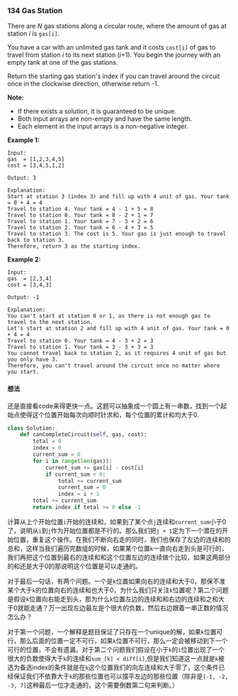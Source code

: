 ### 134 Gas Station

There are *N* gas stations along a circular route, where the amount of gas at station *i* is `gas[i]`.

You have a car with an unlimited gas tank and it costs `cost[i]` of gas to travel from station *i* to its next station (*i*+1). You begin the journey with an empty tank at one of the gas stations.

Return the starting gas station's index if you can travel around the circuit once in the clockwise direction, otherwise return -1.

**Note:**

- If there exists a solution, it is guaranteed to be unique.
- Both input arrays are non-empty and have the same length.
- Each element in the input arrays is a non-negative integer.

**Example 1:**

```
Input: 
gas  = [1,2,3,4,5]
cost = [3,4,5,1,2]

Output: 3

Explanation:
Start at station 3 (index 3) and fill up with 4 unit of gas. Your tank = 0 + 4 = 4
Travel to station 4. Your tank = 4 - 1 + 5 = 8
Travel to station 0. Your tank = 8 - 2 + 1 = 7
Travel to station 1. Your tank = 7 - 3 + 2 = 6
Travel to station 2. Your tank = 6 - 4 + 3 = 5
Travel to station 3. The cost is 5. Your gas is just enough to travel back to station 3.
Therefore, return 3 as the starting index.
```

**Example 2:**

```
Input: 
gas  = [2,3,4]
cost = [3,4,3]

Output: -1

Explanation:
You can't start at station 0 or 1, as there is not enough gas to travel to the next station.
Let's start at station 2 and fill up with 4 unit of gas. Your tank = 0 + 4 = 4
Travel to station 0. Your tank = 4 - 3 + 2 = 3
Travel to station 1. Your tank = 3 - 3 + 3 = 3
You cannot travel back to station 2, as it requires 4 unit of gas but you only have 3.
Therefore, you can't travel around the circuit once no matter where you start.
```

#### 想法

还是直接看code来得更快一点。这题可以抽象成一个圆上有一串数，找到一个起始点使得这个位置开始每次向顺时针求和，每个位置的累计和均大于0.

```python
class Solution:
    def canCompleteCircuit(self, gas, cost):
        total = 0
        index = 0
        current_sum = 0
        for i in range(len(gas)):
            current_sum += gas[i] - cost[i]
            if current_sum < 0:
                total += current_sum
                current_sum = 0
                index = i + 1
        total += current_sum
        return index if total >= 0 else -1
```

计算从上个开始位置`i`开始的连续和，如果到了某个点`j`连续和`current_sum`小于0了，说明从`i`到`j`作为开始位置都是不行的。那么我们把`j + 1`定为下一个潜在的开始位置，重复这个操作。在我们不断向右走的同时，我们也保存了左边的连续和的总和，这样当我们遍历完数组的时候，如果某个位置`k`一直向右走到头是可行的，我们再把这个位置到最右的连续和和这个位置左边的连续做个比较，如果这两部分的和还是大于0的那说明这个位置是可以走通的。

对于最后一句话，有两个问题。一个是`k`位置如果向右的连续和大于0，那保不准某个大于`k`的位置向右的连续和也大于0，为什么我们只关注`k`位置呢？第二个问题是假设`k`位置向右能走到头，那为什么`k`位置左边的连续和和右边的连续和之和大于0就能走通？万一出现左边最左是个很大的负数，然后右边跟着一串正数的情况怎么办？

对于第一个问题，一个解释是题目保证了只存在一个unique的解，如果`k`位置可行，那么后面的位置一定不可行，如果`k`位置不可行，那么一定会被移动到下一个可行的位置，不会有遗漏。对于第二个问题我们假设在小于`k`的`i`位置出现了一个很大的负数使得大于`k`的连续和`sum_[k] < diff[i]`,但是我们知道这一点就是`k`被选为备选index的条件就是在`k`这个位置我们的向左连续和大于零了，这个条件已经保证我们不依靠大于`k`的那些位置也可以摆平左边的那些位置（除非是`[-1, -2, -3, 7]`这种最后一位才走通的，这个需要倒数第二句来判断。）
